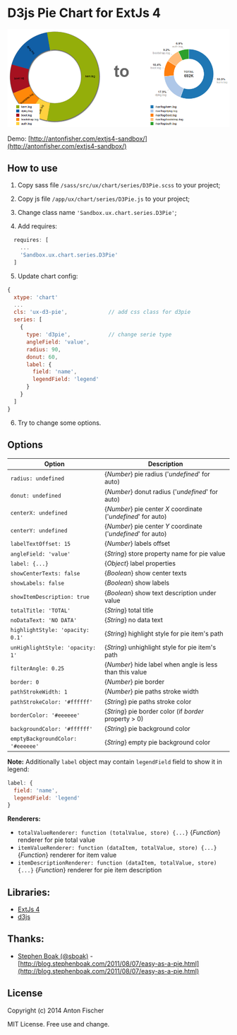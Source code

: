 # D3js Pie Chart for ExtJs 4

![Example pic](https://github.com/antonfisher/extjs-d3pie-chart/raw/master/docs/d3pie-example-1.png)

Demo: [http://antonfisher.com/extjs4-sandbox/](http://antonfisher.com/extjs4-sandbox/)

## How to use

1. Copy sass file `/sass/src/ux/chart/series/D3Pie.scss` to your project;

2. Copy js file `/app/ux/chart/series/D3Pie.js` to your project;

3. Change class name `'Sandbox.ux.chart.series.D3Pie'`;

4. Add requires:
  ```javascript
    requires: [
      ...
      'Sandbox.ux.chart.series.D3Pie'
    ]
  ```

5. Update chart config:

  ```javascript
  {
    xtype: 'chart'
    ...
    cls: 'ux-d3-pie',             // add css class for d3pie
    series: [
      {
        type: 'd3pie',            // change serie type
        angleField: 'value',
        radius: 90,
        donut: 60,
        label: {
          field: 'name',
          legendField: 'legend'
        }
      }
    ]
  }
  ```

6. Try to change some options.

## Options
|Option|Description|
|---|---|
| `radius: undefined` | {_Number_} pie radius ('_undefined_' for auto) |
| `donut: undefined` | {_Number_} donut radius ('_undefined_' for auto) |
| `centerX: undefined` | {_Number_} pie center _X_ coordinate ('_undefined_' for auto) |
| `centerY: undefined` | {_Number_} pie center _Y_ coordinate ('_undefined_' for auto) |
| `labelTextOffset: 15` | {_Number_} labels offset |
| `angleField: 'value'` | {_String_} store property name for pie value |
| `label: {...}` | {_Object_} label properties |
| `showCenterTexts: false` | {_Boolean_} show center texts |
| `showLabels: false` | {_Boolean_} show labels |
| `showItemDescription: true` | {_Boolean_} show text description under value |
| `totalTitle: 'TOTAL'` | {_String_} total title |
| `noDataText: 'NO DATA'` | {_String_} no data text |
| `highlightStyle: 'opacity: 0.1'` | {_String_} highlight style for pie item's path |
| `unHighlightStyle: 'opacity: 1'` | {_String_} unhighlight style for pie item's path |
| `filterAngle: 0.25` | {_Number_} hide label when angle is less than this value |
| `border: 0` | {_Number_} pie border |
| `pathStrokeWidth: 1` | {_Number_} pie paths stroke width |
| `pathStrokeColor: '#ffffff'` | {_String_} pie paths stroke color |
| `borderColor: '#eeeeee'` | {_String_} pie border color (if _border_ property > 0) |
| `backgroundColor: '#ffffff'` | {_String_} pie background color |
| `emptyBackgroundColor: '#eeeeee'` | {_String_} empty pie background color |

__Note:__ Additionally `label` object may contain `legendField` field to show it in legend:
```javascript
label: {
  field: 'name',
  legendField: 'legend'
}
```

__Renderers:__
* `totalValueRenderer: function (totalValue, store) {...}` {_Function_} renderer for pie total value
* `itemValueRenderer: function (dataItem, totalValue, store) {...}` {_Function_} renderer for item value
* `itemDescriptionRenderer: function (dataItem, totalValue, store) {...}` {_Function_} renderer for pie item description

## Libraries:
* [ExtJs 4](http://www.sencha.com/products/extjs/)
* [d3js](http://d3js.org/)

## Thanks:
* [Stephen Boak (@sboak)](https://github.com/sboak) - [http://blog.stephenboak.com/2011/08/07/easy-as-a-pie.html](http://blog.stephenboak.com/2011/08/07/easy-as-a-pie.html)

## License
Copyright (c) 2014 Anton Fischer

MIT License. Free use and change.
